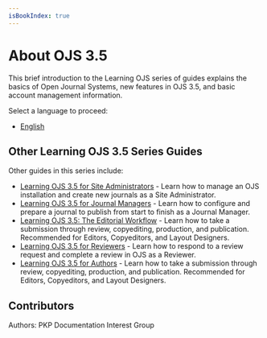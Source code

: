 ```yaml
---
isBookIndex: true
---
```


# About OJS 3.5 

This brief introduction to the Learning OJS series of guides explains the basics of Open Journal Systems, new features in OJS 3.5, and basic account management information.

Select a language to proceed:
* [English](./en/)

## Other Learning OJS 3.5 Series Guides 

Other guides in this series include:

* [Learning OJS 3.5 for Site Administrators](../../site-admin/) - Learn how to manage an OJS installation and create new journals as a Site Administrator.
* [Learning OJS 3.5 for Journal Managers](../../journal-managers/) - Learn how to configure and prepare a journal to publish from start to finish as a Journal Manager. 
* [Learning OJS 3.5: The Editorial Workflow](../../editorial-workflow/) - Learn how to take a submission through review, copyediting, production, and publication. Recommended for Editors, Copyeditors, and Layout Designers.
* [Learning OJS 3.5 for Reviewers](../../reviewer/) - Learn how to respond to a review request and complete a review in OJS as a Reviewer.
* [Learning OJS 3.5 for Authors](../../author/) - Learn how to take a submission through review, copyediting, production, and publication. Recommended for Editors, Copyeditors, and Layout Designers.

## Contributors

Authors: PKP Documentation Interest Group
